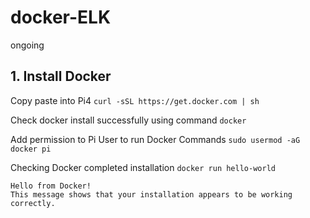 # docker-ELK
ongoing

## 1. Install Docker

Copy paste into Pi4 `curl -sSL https://get.docker.com | sh`

Check docker install successfully using command `docker`

Add permission to Pi User to run Docker Commands `sudo usermod -aG docker pi`

Checking Docker completed installation `docker run hello-world`

```
Hello from Docker!
This message shows that your installation appears to be working correctly.
```






